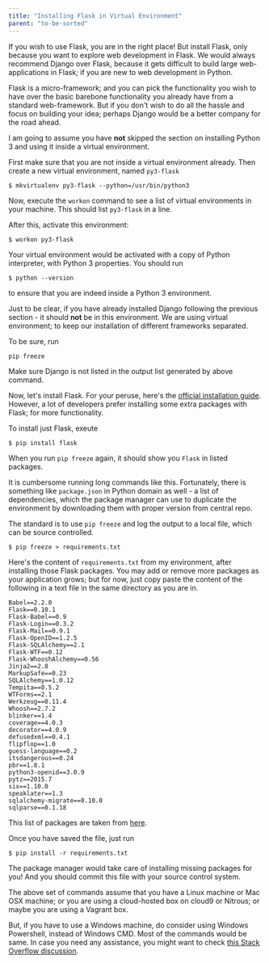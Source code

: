 ```yaml
---
title: "Installing Flask in Virtual Environment"
parent: "to-be-sorted"
---
```


If you wish to use Flask, you are in the right place! But install Flask, only because you want to explore web development in Flask. We would always recommend Django over Flask, because it gets difficult to build large web-applications in Flask; if you are new to web development in Python.

Flask is a micro-framework; and you can pick the functionality you wish to have over the basic barebone functionality you already have from a standard web-framework. But if you don't wish to do all the hassle and focus on building your idea; perhaps <a>Django</a> would be a better company for the road ahead.

I am going to assume you have **not** skipped the section on installing Python 3 and using it inside a virtual environment.

First make sure that you are not inside a virtual environment already. Then create a new virtual environment, named `py3-flask`

    $ mkvirtualenv py3-flask --python=/usr/bin/python3

Now, execute the `workon` command to see a list of virtual environments in your machine. This should list `py3-flask` in a line.

After this, activate this environment:

    $ workon py3-flask

Your virtual environment would be activated with a copy of Python interpreter, with Python 3 properties. You should run

    $ python --version

to ensure that you are indeed inside a Python 3 environment.

Just to be clear, if you have already installed Django following the previous section - it should **not** be in this environment. We are using virtual environment; to keep our installation of different frameworks separated.

To be sure, run

    pip freeze

Make sure Django is not listed in the output list generated by above command.

Now, let's install Flask. For your peruse, here's the [official installation guide](http://flask.pocoo.org/docs/0.10/installation/). However, a lot of developers prefer installing some extra packages with Flask; for more functionality.

To install just Flask, exeute

    $ pip install flask

When you run `pip freeze` again, it should show you `Flask` in listed packages.

It is cumbersome running long commands like this. Fortunately, there is something like `package.json` in Python domain as well - a list of dependencies, which the package manager can use to duplicate the environment by downloading them with proper version from central repo.

The standard is to use `pip freeze` and log the output to a local file, which can be source controlled.

    $ pip freeze > requirements.txt

Here's the content of `requirements.txt` from my environment, after installing those Flask packages. You may add or remove more packages as your application grows; but for now, just copy paste the content of the following in a text file in the same directory as you are in.

    Babel==2.2.0
    Flask==0.10.1
    Flask-Babel==0.9
    Flask-Login==0.3.2
    Flask-Mail==0.9.1
    Flask-OpenID==1.2.5
    Flask-SQLAlchemy==2.1
    Flask-WTF==0.12
    Flask-WhooshAlchemy==0.56
    Jinja2==2.8
    MarkupSafe==0.23
    SQLAlchemy==1.0.12
    Tempita==0.5.2
    WTForms==2.1
    Werkzeug==0.11.4
    Whoosh==2.7.2
    blinker==1.4
    coverage==4.0.3
    decorator==4.0.9
    defusedxml==0.4.1
    flipflop==1.0
    guess-language==0.2
    itsdangerous==0.24
    pbr==1.8.1
    python3-openid==3.0.9
    pytz==2015.7
    six==1.10.0
    speaklater==1.3
    sqlalchemy-migrate==0.10.0
    sqlparse==0.1.18

This list of packages are taken from [here](http://blog.miguelgrinberg.com/post/the-flask-mega-tutorial-part-i-hello-world).

Once you have saved the file, just run

    $ pip install -r requirements.txt

The package manager would take care of installing missing packages for you! And you should commit this file with your source control system.

The above set of commands assume that you have a Linux machine or Mac OSX machine; or you are using a cloud-hosted box on cloud9 or Nitrous; or maybe you are using a Vagrant box.

But, if you have to use a Windows machine, do consider using Windows Powershell, instead of Windows CMD. Most of the commands would be same. In case you need any assistance, you might want to check [this Stack Overflow discussion](http://stackoverflow.com/questions/17917254/how-to-install-flask-on-windows).
